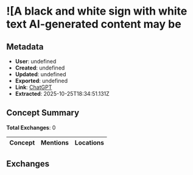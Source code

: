 # ![A black and white sign with white text AI-generated content may be

## Metadata

- **User**: undefined
- **Created**: undefined
- **Updated**: undefined
- **Exported**: undefined
- **Link**: [ChatGPT](undefined)
- **Extracted**: 2025-10-25T18:34:51.131Z

## Concept Summary

**Total Exchanges**: 0

| Concept | Mentions | Locations |
|---------|----------|----------|

## Exchanges

